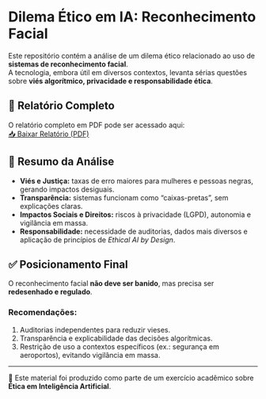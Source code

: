 # Dilema Ético em IA: Reconhecimento Facial  

Este repositório contém a análise de um dilema ético relacionado ao uso de **sistemas de reconhecimento facial**.  
A tecnologia, embora útil em diversos contextos, levanta sérias questões sobre **viés algorítmico, privacidade e responsabilidade ética**.  

## 📄 Relatório Completo  
O relatório completo em PDF pode ser acessado aqui:  
[📥 Baixar Relatório (PDF)](./Relatorio_Reconhecimento_Facial.pdf)  

## 📌 Resumo da Análise  

- **Viés e Justiça:** taxas de erro maiores para mulheres e pessoas negras, gerando impactos desiguais.  
- **Transparência:** sistemas funcionam como “caixas-pretas”, sem explicações claras.  
- **Impactos Sociais e Direitos:** riscos à privacidade (LGPD), autonomia e vigilância em massa.  
- **Responsabilidade:** necessidade de auditorias, dados mais diversos e aplicação de princípios de *Ethical AI by Design*.  

## ✅ Posicionamento Final  

O reconhecimento facial **não deve ser banido**, mas precisa ser **redesenhado e regulado**.  

### Recomendações:  
1. Auditorias independentes para reduzir vieses.  
2. Transparência e explicabilidade das decisões algorítmicas.  
3. Restrição de uso a contextos específicos (ex.: segurança em aeroportos), evitando vigilância em massa.  

---

📌 Este material foi produzido como parte de um exercício acadêmico sobre **Ética em Inteligência Artificial**.  
